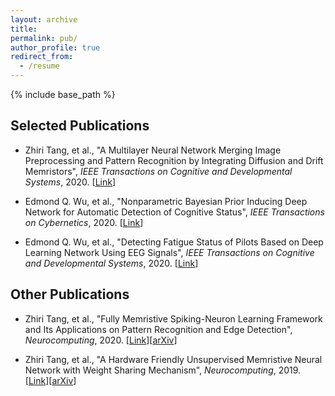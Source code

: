 ```yaml
---
layout: archive
title: 
permalink: pub/
author_profile: true
redirect_from:
  - /resume
---
```


{% include base_path %}

## Selected Publications

* Zhiri Tang, et al., "A Multilayer Neural Network Merging Image Preprocessing and Pattern Recognition by Integrating Diffusion and Drift Memristors", *IEEE Transactions on Cognitive and Developmental Systems*, 2020. [[Link](https://arxiv.org/abs/1904.12292)]


* Edmond Q. Wu, et al., "Nonparametric Bayesian Prior Inducing Deep Network for Automatic Detection of Cognitive Status", *IEEE Transactions on Cybernetics*, 2020. [[Link](https://ieeexplore.ieee.org/abstract/document/9043894/)]


* Edmond Q. Wu, et al., "Detecting Fatigue Status of Pilots Based on Deep Learning Network Using EEG Signals", *IEEE Transactions on Cognitive and Developmental Systems*, 2020. [[Link](https://ieeexplore.ieee.org/abstract/document/8948246)] 


## Other Publications

* Zhiri Tang, et al., "Fully Memristive Spiking-Neuron Learning Framework and Its Applications on Pattern Recognition and Edge Detection", *Neurocomputing*, 2020. [[Link](https://www.sciencedirect.com/science/article/abs/pii/S0925231220305750)][[arXiv](https://arxiv.org/ftp/arxiv/papers/1901/1901.05258.pdf)]

* Zhiri Tang, et al., "A Hardware Friendly Unsupervised Memristive Neural Network with Weight Sharing Mechanism", *Neurocomputing*, 2019. [[Link](https://www.sciencedirect.com/science/article/abs/pii/S0925231218315078)][[arXiv](https://arxiv.org/ftp/arxiv/papers/1901/1901.00100.pdf)]
